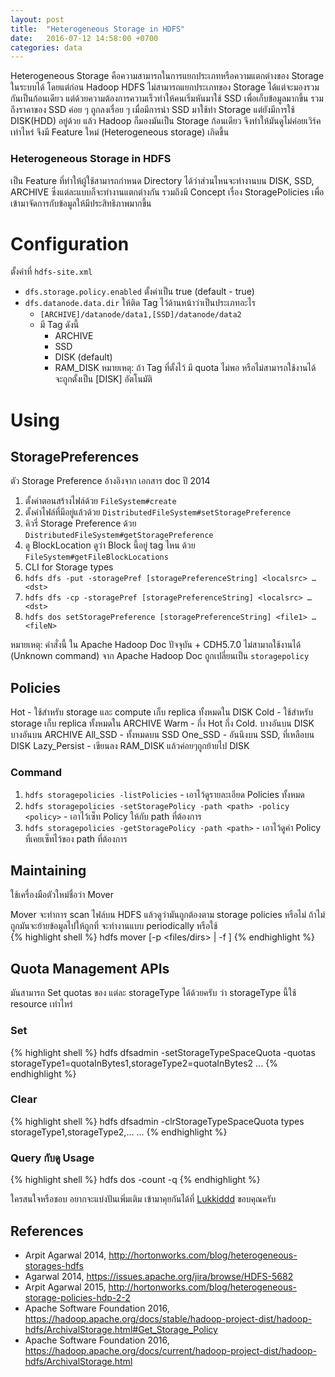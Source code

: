 ```yaml
---
layout: post
title:  "Heterogeneous Storage in HDFS"
date:   2016-07-12 14:58:00 +0700
categories: data
---
```

Heterogeneous Storage คือความสามารถในการแยกประเภทหรือความแตกต่างของ Storage ในระบบได้ โดยแต่ก่อน Hadoop HDFS ไม่สามารถแยกประเภทของ Storage ได้แต่จะมองรวมกันเป็นก้อนเดียว แต่ด้วยความต้องการความเร็วทำให้คนเริ่มหันมาใช้ SSD เพื่อเก็บข้อมูลมากขึ้น รวมถึงราคาของ SSD ค่อย ๆ ถูกลงเรื่อย ๆ
เมื่อมีการนำ SSD มาใช้ทำ Storage แต่ยังมีการใช้ DISK(HDD) อยู่ด้วย แล้ว Hadoop ก็มองมันเป็น Storage ก้อนเดียว จึงทำให้มันดูไม่ค่อยเวิร์คเท่าไหร่ จึงมี Feature ใหม่ (Heterogeneous storage) เกิดขึ้น

### Heterogeneous Storage in HDFS
เป็น Feature ที่ทำให้ผู้ใช้สามารถกำหนด Directory ได้ว่าส่วนไหนจะทำงานบน DISK, SSD, ARCHIVE ซึ่งแต่ละแบบก็จะทำงานแตกต่างกัน รวมถึงมี Concept เรื่อง StoragePolicies เพื่อเข้ามาจัดการกับข้อมูลให้มีประสิทธิภาพมากขึ้น

# Configuration

ตั้งค่าที่ `hdfs-site.xml`

* `dfs.storage.policy.enabled` ตั้งค่าเป็น true (default - true)
* `dfs.datanode.data.dir` ให้ติด Tag ไว้ด้านหน้าว่าเป็นประเภทอะไร
  * `[ARCHIVE]/datanode/data1,[SSD]/datanode/data2`
  * มี Tag ดังนี้
    + ARCHIVE
    + SSD
    + DISK (default)
    + RAM_DISK
หมายเหตุ: ถ้า Tag ที่ตั้งไว้ มี quota ไม่พอ หรือไม่สามารถใช้งานได้ จะถูกตั้งเป็น [DISK] อัตโนมัติ

# Using

## StoragePreferences

ตัว Storage Preference อ้างอิงจาก เอกสาร doc ปี 2014   

1.  ตั้งค่าตอนสร้างไฟล์ด้วย `FileSystem#create`
2.  ตั้งค่าไฟล์ที่มีอยู่แล้วด้วย `DistributedFileSystem#setStoragePreference`
3.  คิวรี่ Storage Preference ด้วย `DistributedFileSystem#getStoragePreference`
4.  ดู BlockLocation ดูว่า Block นี้อยู่ tag ไหน ด้วย `FileSystem#getFileBlockLocations`
5.  CLI for Storage types
  1.  `hdfs dfs -put -storagePref [storagePreferenceString] <localsrc> … <dst>`
  2.  `hdfs dfs -cp -storagePref [storagePreferenceString] <localsrc> … <dst>`
  3.  `hdfs dos setStoragePreference [storagePreferenceString] <file1> … <fileN>`

หมายเหตุ: คำสั่งนี้ ใน Apache Hadoop Doc ปัจจุบัน + CDH5.7.0 ไม่สามาถใช้งานได้ (Unknown command) จาก Apache Hadoop Doc ถูกเปลี่ยนเป็น `storagepolicy`

## Policies

Hot - ใช้สำหรับ storage และ compute เก็บ replica ทั้งหมดใน DISK
Cold - ใช้สำหรับ storage เก็บ replica ทั้งหมดใน ARCHIVE
Warm - กึ่ง Hot กึ่ง Cold. บางอันบน DISK บางอันบน ARCHIVE
All_SSD - ทั้งหมดบน SSD
One_SSD - อันนึงบน SSD, ที่เหลือบน DISK
Lazy_Persist - เขียนลง RAM_DISK แล้วค่อยๆถูกย้ายไป DISK

### Command

1.  `hdfs storagepolicies -listPolicies` - เอาไว้ดูรายละเอียด Policies ทั้งหมด
2.  `hdfs storagepolicies -setStoragePolicy -path <path> -policy <policy>` - เอาไว้เซ็ท Policy ให้กับ path ที่ต้องการ
3.  `hdfs storagepolicies -getStoragePolicy -path <path>` - เอาไว้ดูค่า Policy ที่เคยเซ็ทไว้ของ path ที่ต้องการ

## Maintaining

ใช้เครื่องมือตัวใหม่ชื่อว่า Mover

Mover จะทำการ scan ไฟล์บน HDFS แล้วดูว่ามันถูกต้องตาม storage policies หรือไม่ ถ้าไม่ถูกมันจะย้ายข้อมูลไปให้ถูกที่ จะทำงานแบบ periodically หรือใช้  
{% highlight shell %}
hdfs mover [-p <files/dirs> | -f <local file name>]
{% endhighlight %}

## Quota Management APIs

มันสามารถ Set quotas ของ แต่ละ storageType ได้ด้วยครับ ว่า storageType นี้ใช้ resource เท่าไหร่

### Set

{% highlight shell %}
hdfs dfsadmin -setStorageTypeSpaceQuota -­quotas storageType1=quotaInBytes1,storageType2=quotaInBytes2 <dirname1> ... <dirnameN>
{% endhighlight %}

### Clear

{% highlight shell %}
hdfs dfsadmin ­-clrStorageTypeSpaceQuota ­types storageType1,storageType2,... <dirname1> ... <dirnameN>
{% endhighlight %}

### Query กับดู Usage

{% highlight shell %}
hdfs dos -count -q <path>
{% endhighlight %}

ใครสนใจหรือชอบ อยากจะแบ่งปันเพิ่มเติม เข้ามาคุยกันได้ที่ [Lukkiddd](http://www.facebook.com/lukkiddd) ขอบคุณครับ

## References
* Arpit Agarwal 2014, http://hortonworks.com/blog/heterogeneous-storages-hdfs
* Agarwal 2014, https://issues.apache.org/jira/browse/HDFS-5682
* Arpit Agarwal 2015, http://hortonworks.com/blog/heterogeneous-storage-policies-hdp-2-2
* Apache Software Foundation 2016, https://hadoop.apache.org/docs/stable/hadoop-project-dist/hadoop-hdfs/ArchivalStorage.html#Get_Storage_Policy
* Apache Software Foundation 2016, https://hadoop.apache.org/docs/current/hadoop-project-dist/hadoop-hdfs/ArchivalStorage.html

